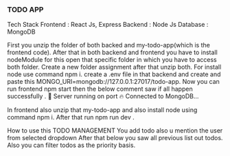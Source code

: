 ### TODO APP

Tech Stack 
Frontend : React Js, Express
Backend : Node Js
Database : MongoDB



First you unzip the folder of both backed and my-todo-app(which is the frontend code).
After that in both backend and frontend you have to install nodeModule for this open that specific folder in which you have to access both folder. 
Create a new folder assignment after that unzip both.
For install node use command npm i.
create a .env file in that backend and create and paste this MONGO_URI=mongodb://127.0.0.1:27017/todo-app.
Now you can run frontend npm start then the below comment saw if all happen successfully . 🚀 Server running on port 🔥 Connected to MongoDB...

In frontend also unzip that my-todo-app and also install node using command npm i.
After that run npm run dev .

How to use this TODO MANAGEMENT
You add todo also u mention the user from selected dropdown
After that below you saw all previous list out todos.
Also you can filter todos as the priority basis.

